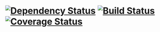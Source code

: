 # [![Dependency Status](https://www.versioneye.com/user/projects/59b1404f368b08003d0e8441/badge.svg?style=flat-square)](https://www.versioneye.com/user/projects/59b1404f368b08003d0e8441)  [![Build Status](https://travis-ci.org/olegbal/Ticket-service.svg?branch=master)](https://travis-ci.org/olegbal/Ticket-service) [![Coverage Status](https://coveralls.io/repos/github/olegbal/MBLS-music-by-location-service/badge.svg?branch=master)](https://coveralls.io/github/olegbal/MBLS-music-by-location-service?branch=master)
